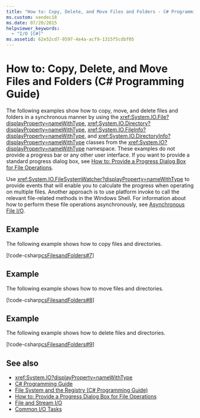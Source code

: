```yaml
---
title: "How to: Copy, Delete, and Move Files and Folders - C# Programming Guide"
ms.custom: seodec18
ms.date: 07/20/2015
helpviewer_keywords: 
  - "I/O [C#]"
ms.assetid: 62e52cd7-9597-4e4a-acf9-1315f5cdbf05
---
```

# How to: Copy, Delete, and Move Files and Folders (C# Programming Guide)
The following examples show how to copy, move, and delete files and folders in a synchronous manner by using the <xref:System.IO.File?displayProperty=nameWithType>, <xref:System.IO.Directory?displayProperty=nameWithType>, <xref:System.IO.FileInfo?displayProperty=nameWithType>, and <xref:System.IO.DirectoryInfo?displayProperty=nameWithType> classes from the <xref:System.IO?displayProperty=nameWithType> namespace. These examples do not provide a progress bar or any other user interface. If you want to provide a standard progress dialog box, see [How to: Provide a Progress Dialog Box for File Operations](how-to-provide-a-progress-dialog-box-for-file-operations.md).  
  
 Use <xref:System.IO.FileSystemWatcher?displayProperty=nameWithType> to provide events that will enable you to calculate the progress when operating on multiple files. Another approach is to use platform invoke to call the relevant file-related methods in the Windows Shell. For information about how to perform these file operations asynchronously, see [Asynchronous File I/O](../../../standard/io/asynchronous-file-i-o.md).  
  
## Example  
 The following example shows how to copy files and directories.  
  
 [!code-csharp[csFilesandFolders#7](~/samples/snippets/csharp/VS_Snippets_VBCSharp/csFilesAndFolders/CS/FileIteration.cs#7)]  
  
## Example  
 The following example shows how to move files and directories.  
  
 [!code-csharp[csFilesandFolders#8](~/samples/snippets/csharp/VS_Snippets_VBCSharp/csFilesAndFolders/CS/FileIteration.cs#8)]  
  
## Example  
 The following example shows how to delete files and directories.  
  
 [!code-csharp[csFilesandFolders#9](~/samples/snippets/csharp/VS_Snippets_VBCSharp/csFilesAndFolders/CS/FileIteration.cs#9)]  
  
## See also

- <xref:System.IO?displayProperty=nameWithType>
- [C# Programming Guide](../index.md)
- [File System and the Registry (C# Programming Guide)](index.md)
- [How to: Provide a Progress Dialog Box for File Operations](how-to-provide-a-progress-dialog-box-for-file-operations.md)
- [File and Stream I/O](../../../standard/io/index.md)
- [Common I/O Tasks](../../../standard/io/common-i-o-tasks.md)
